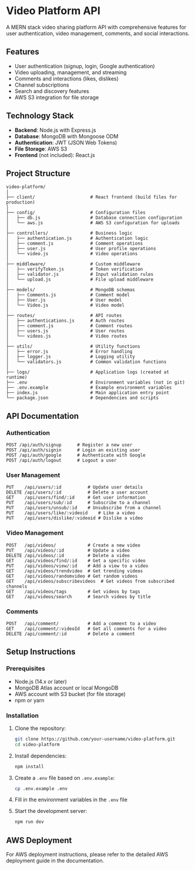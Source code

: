 # Video Platform API

A MERN stack video sharing platform API with comprehensive features for user authentication, video management, comments, and social interactions.

## Features

- User authentication (signup, login, Google authentication)
- Video uploading, management, and streaming
- Comments and interactions (likes, dislikes)
- Channel subscriptions
- Search and discovery features
- AWS S3 integration for file storage

## Technology Stack

- **Backend**: Node.js with Express.js
- **Database**: MongoDB with Mongoose ODM
- **Authentication**: JWT (JSON Web Tokens)
- **File Storage**: AWS S3
- **Frontend** (not included): React.js

## Project Structure

```
video-platform/
│
├── client/                     # React frontend (build files for production)
│
├── config/                     # Configuration files
│   ├── db.js                   # Database connection configuration
│   └── aws.js                  # AWS S3 configuration for uploads
│
├── controllers/                # Business logic
│   ├── authentication.js       # Authentication logic
│   ├── comment.js              # Comment operations
│   ├── user.js                 # User profile operations
│   └── video.js                # Video operations
│
├── middleware/                 # Custom middleware
│   ├── verifyToken.js          # Token verification
│   ├── validator.js            # Input validation rules
│   └── upload.js               # File upload middleware
│
├── models/                     # MongoDB schemas
│   ├── Comments.js             # Comment model
│   ├── User.js                 # User model
│   └── Video.js                # Video model
│
├── routes/                     # API routes
│   ├── authentications.js      # Auth routes
│   ├── comment.js              # Comment routes
│   ├── users.js                # User routes
│   └── videos.js               # Video routes
│
├── utils/                      # Utility functions
│   ├── error.js                # Error handling
│   ├── logger.js               # Logging utility
│   └── validators.js           # Common validation functions
│
├── logs/                       # Application logs (created at runtime)
├── .env                        # Environment variables (not in git)
├── .env.example                # Example environment variables
├── index.js                    # Main application entry point
└── package.json                # Dependencies and scripts
```

## API Documentation

### Authentication

```
POST /api/auth/signup      # Register a new user
POST /api/auth/signin      # Login an existing user
POST /api/auth/google      # Authenticate with Google
POST /api/auth/logout      # Logout a user
```

### User Management

```
PUT    /api/users/:id          # Update user details
DELETE /api/users/:id          # Delete a user account
GET    /api/users/find/:id     # Get user information
PUT    /api/users/sub/:id      # Subscribe to a channel
PUT    /api/users/unsub/:id    # Unsubscribe from a channel
PUT    /api/users/like/:videoid    # Like a video
PUT    /api/users/dislike/:videoid # Dislike a video
```

### Video Management

```
POST   /api/videos/            # Create a new video
PUT    /api/videos/:id         # Update a video
DELETE /api/videos/:id         # Delete a video
GET    /api/videos/find/:id    # Get a specific video
PUT    /api/videos/view/:id    # Add a view to a video
GET    /api/videos/trendvideo  # Get trending videos
GET    /api/videos/randomvideo # Get random videos
GET    /api/videos/subscribevideos  # Get videos from subscribed channels
GET    /api/videos/tags        # Get videos by tags
GET    /api/videos/search      # Search videos by title
```

### Comments

```
POST   /api/comment/           # Add a comment to a video
GET    /api/comment/:videoId   # Get all comments for a video
DELETE /api/comment/:id        # Delete a comment
```

## Setup Instructions

### Prerequisites

- Node.js (14.x or later)
- MongoDB Atlas account or local MongoDB
- AWS account with S3 bucket (for file storage)
- npm or yarn

### Installation

1. Clone the repository:
   ```bash
   git clone https://github.com/your-username/video-platform.git
   cd video-platform
   ```

2. Install dependencies:
   ```bash
   npm install
   ```

3. Create a `.env` file based on `.env.example`:
   ```bash
   cp .env.example .env
   ```

4. Fill in the environment variables in the `.env` file

5. Start the development server:
   ```bash
   npm run dev
   ```

## AWS Deployment

For AWS deployment instructions, please refer to the detailed AWS deployment guide in the documentation.

